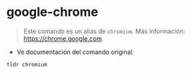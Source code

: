 # google-chrome

> Este comando es un alias de `chromium`.
> Más información: <https://chrome.google.com>.

- Ve documentación del comando original:

`tldr chromium`
